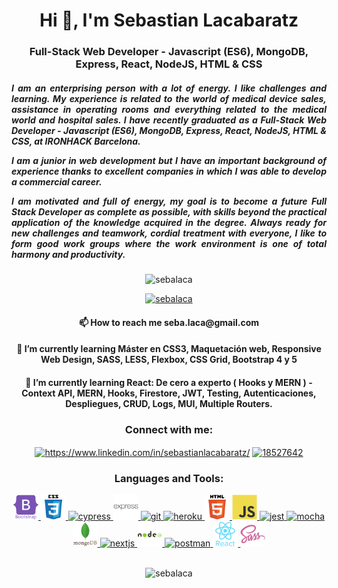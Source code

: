 <h1 align="center">Hi 👋, I'm Sebastian Lacabaratz</h1>
<h3 align="center">Full-Stack Web Developer - Javascript (ES6), MongoDB, Express, React, NodeJS, HTML & CSS</h3>

<h5 align="justify">I am an enterprising person with a lot of energy. I like challenges and learning.
My experience is related to the world of medical device sales, assistance in operating rooms and everything related to the medical world and hospital sales.
I have recently graduated as a Full-Stack Web Developer - Javascript (ES6), MongoDB, Express, React, NodeJS, HTML & CSS, at IRONHACK Barcelona.

I am a junior in web development but I have an important background of experience thanks to excellent companies in which I was able to develop a commercial career.

I am motivated and full of energy, my goal is to become a future Full Stack Developer as complete as possible, with skills beyond the practical application of the knowledge acquired in the degree.
Always ready for new challenges and teamwork, cordial treatment with everyone, I like to form good work groups where the work environment is one of total harmony and productivity.</h5>

<p align="center"> <img src="https://komarev.com/ghpvc/?username=sebalaca&label=Profile%20views&color=0e75b6&style=flat" alt="sebalaca" /> </p>

<p align="center"> <a href="https://github.com/ryo-ma/github-profile-trophy"><img src="https://github-profile-trophy.vercel.app/?username=sebalaca" alt="sebalaca" /></a> </p>

<h4 align="center"> 📫 How to reach me <strong>seba.laca@gmail.com</strong> </h4>

<h4 align="center"> 🌱 I’m currently learning <strong>Máster en CSS3, Maquetación web, Responsive Web Design, SASS, LESS, Flexbox, CSS Grid, Bootstrap 4 y 5</strong> </h4>
<h4 align="center"> 🌱 I’m currently learning <strong>React: De cero a experto ( Hooks y MERN ) - Context API, MERN, Hooks, Firestore, JWT, Testing, Autenticaciones, Despliegues, CRUD, Logs, MUI, Multiple Routers.</strong> </h4>

<h3 align="center">Connect with me:</h3>
<p align="center">
<a href="https://linkedin.com/in/https://www.linkedin.com/in/sebastianlacabaratz/" target="blank"><img align="center" src="https://raw.githubusercontent.com/rahuldkjain/github-profile-readme-generator/master/src/images/icons/Social/linked-in-alt.svg" alt="https://www.linkedin.com/in/sebastianlacabaratz/" height="30" width="40" /></a>
<a href="https://stackoverflow.com/users/18527642" target="blank"><img align="center" src="https://raw.githubusercontent.com/rahuldkjain/github-profile-readme-generator/master/src/images/icons/Social/stack-overflow.svg" alt="18527642" height="30" width="40" /></a>
</p>

<h3 align="center">Languages and Tools:</h3>
<p align="center"> <a href="https://getbootstrap.com" target="_blank" rel="noreferrer"> <img src="https://raw.githubusercontent.com/devicons/devicon/master/icons/bootstrap/bootstrap-plain-wordmark.svg" alt="bootstrap" width="40" height="40"/> </a> <a href="https://www.w3schools.com/css/" target="_blank" rel="noreferrer"> <img src="https://raw.githubusercontent.com/devicons/devicon/master/icons/css3/css3-original-wordmark.svg" alt="css3" width="40" height="40"/> </a> <a href="https://www.cypress.io" target="_blank" rel="noreferrer"> <img src="https://raw.githubusercontent.com/simple-icons/simple-icons/6e46ec1fc23b60c8fd0d2f2ff46db82e16dbd75f/icons/cypress.svg" alt="cypress" width="40" height="40"/> </a> <a href="https://expressjs.com" target="_blank" rel="noreferrer"> <img src="https://raw.githubusercontent.com/devicons/devicon/master/icons/express/express-original-wordmark.svg" alt="express" width="40" height="40"/> </a> <a href="https://git-scm.com/" target="_blank" rel="noreferrer"> <img src="https://www.vectorlogo.zone/logos/git-scm/git-scm-icon.svg" alt="git" width="40" height="40"/> </a> <a href="https://heroku.com" target="_blank" rel="noreferrer"> <img src="https://www.vectorlogo.zone/logos/heroku/heroku-icon.svg" alt="heroku" width="40" height="40"/> </a> <a href="https://www.w3.org/html/" target="_blank" rel="noreferrer"> <img src="https://raw.githubusercontent.com/devicons/devicon/master/icons/html5/html5-original-wordmark.svg" alt="html5" width="40" height="40"/> </a> <a href="https://developer.mozilla.org/en-US/docs/Web/JavaScript" target="_blank" rel="noreferrer"> <img src="https://raw.githubusercontent.com/devicons/devicon/master/icons/javascript/javascript-original.svg" alt="javascript" width="40" height="40"/> </a> <a href="https://jestjs.io" target="_blank" rel="noreferrer"> <img src="https://www.vectorlogo.zone/logos/jestjsio/jestjsio-icon.svg" alt="jest" width="40" height="40"/> </a> <a href="https://mochajs.org" target="_blank" rel="noreferrer"> <img src="https://www.vectorlogo.zone/logos/mochajs/mochajs-icon.svg" alt="mocha" width="40" height="40"/> </a> <a href="https://www.mongodb.com/" target="_blank" rel="noreferrer"> <img src="https://raw.githubusercontent.com/devicons/devicon/master/icons/mongodb/mongodb-original-wordmark.svg" alt="mongodb" width="40" height="40"/> </a> <a href="https://nextjs.org/" target="_blank" rel="noreferrer"> <img src="https://cdn.worldvectorlogo.com/logos/nextjs-2.svg" alt="nextjs" width="40" height="40"/> </a> <a href="https://nodejs.org" target="_blank" rel="noreferrer"> <img src="https://raw.githubusercontent.com/devicons/devicon/master/icons/nodejs/nodejs-original-wordmark.svg" alt="nodejs" width="40" height="40"/> </a> <a href="https://postman.com" target="_blank" rel="noreferrer"> <img src="https://www.vectorlogo.zone/logos/getpostman/getpostman-icon.svg" alt="postman" width="40" height="40"/> </a> <a href="https://reactjs.org/" target="_blank" rel="noreferrer"> <img src="https://raw.githubusercontent.com/devicons/devicon/master/icons/react/react-original-wordmark.svg" alt="react" width="40" height="40"/> </a> <a href="https://sass-lang.com" target="_blank" rel="noreferrer"> <img src="https://raw.githubusercontent.com/devicons/devicon/master/icons/sass/sass-original.svg" alt="sass" width="40" height="40"/> </a> </p>


##

<p align="center"><img align="center" src="https://github-readme-stats.vercel.app/api/top-langs?username=sebalaca&show_icons=true&locale=en&layout=compact" alt="sebalaca" /></p>
